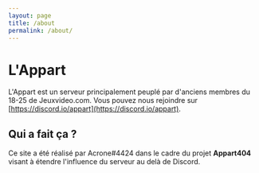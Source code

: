 ```yaml
---
layout: page
title: /about
permalink: /about/
---
```


# L'Appart

L'Appart est un serveur principalement peuplé par d'anciens membres du 18-25 de Jeuxvideo.com.
Vous pouvez nous rejoindre sur [https://discord.io/appart](https://discord.io/appart).

## Qui a fait ça ?

Ce site a été réalisé par Acrone#4424 dans le cadre du projet **Appart404** visant à étendre l'influence du serveur au delà de Discord.
